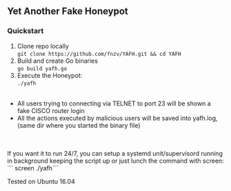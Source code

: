 ## Yet Another Fake Honeypot

### Quickstart

1) Clone repo locally<br>
```git clone https://github.com/fnzv/YAFH.git && cd YAFH```
2) Build and create Go binaries <br>
```go build yafh.go```
3) Execute the Honeypot: <br>
```./yafh```
<br><br>
- All users trying to connecting via TELNET to port 23 will be shown a fake CISCO router login <br>
- All the actions executed by malicious users will be saved into yafh.log, (same dir where you started the binary file) <br><br>
 <br>
If you want it to run 24/7, you can setup a systemd unit/supervisord running in background keeping the script up or just lunch the command with screen: 
``` screen ./yafh```
<br>

Tested on Ubuntu 16.04
<br>

